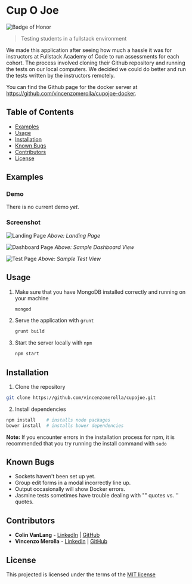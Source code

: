 # Cup O Joe
![Badge of Honor](https://img.shields.io/badge/Built%20at-Fullstack-green.svg?style=flat-square)
> Testing students in a fullstack environment

We made this application after seeing how much a hassle it was for instructors at Fullstack Academy of Code to run assessments for each cohort. The process involved cloning their Github repository and running the tests on our local computers. We decided we could do better and run the tests written by the instructors remotely.

You can find the Github page for the docker server at https://github.com/vincenzomerolla/cupojoe-docker.

## Table of Contents

- [Examples](#examples)
- [Usage](#usage)
- [Installation](#installation)
- [Known Bugs](#Known-Bugs)
- [Contributors](#contributors)
- [License](#license)

## Examples
### Demo

There is no current demo *yet*.

### Screenshot
![Landing Page](https://farm8.staticflickr.com/7641/16826077710_e6ea21a0cd_o.png)
_Above: Landing Page_

![Dashboard Page](https://farm8.staticflickr.com/7654/16806259977_af27628903_o.png)
_Above: Sample Dashboard View_

![Test Page](https://farm9.staticflickr.com/8686/16987672386_d80a87f507_o.png)
_Above: Sample Test View_


## Usage

1.  Make sure that you have MongoDB installed correctly and running on your machine

    ```bash
    mongod
    ```
2. Serve the application with `grunt`

    ```bash
    grunt build
    ```
3. Start the server locally with `npm`

    ```bash
    npm start
    ```
     
## Installation

1. Clone the repository

  ```bash
  git clone https://github.com/vincenzomerolla/cupojoe.git
  ```
2.  Install dependencies

  ```bash
  npm install    # installs node packages
  bower install  # installs bower dependencies
  ```

__Note:__ If you encounter errors in the installation process for npm, it is recommended that you try running the install command with `sudo`

## Known Bugs

- Sockets haven't been set up yet.
- Group edit forms in a modal incorrectly line up.
- Output occasionally will show Docker errors.
- Jasmine tests sometimes have trouble dealing with "" quotes vs. '' quotes.

## Contributors
* __Colin VanLang__ - [LinkedIn](https://www.linkedin.com/in/colinvanlang) | [GitHub](https://github.com/covlllp)
* __Vincenzo Merolla__ - [LinkedIn](https://www.linkedin.com/in/vincenzomerolla) | [GitHub](https://github.com/vincenzomerolla)

## License

This projected is licensed under the terms of the [MIT license](/LICENSE)